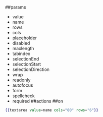 ##params
* value
* name
* rows
* cols
* placeholder
* disabled
* maxlength
* tabindex
* selectionEnd
* selectionStart
* selectionDirection
* wrap
* readonly
* autofocus
* form
* spellcheck
* required
##actions
##on


```hbs
{{textarea value=name cols="80" rows="6"}}
```
